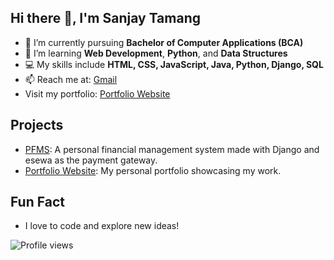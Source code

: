 ## Hi there 👋, I'm Sanjay Tamang
- 🔭 I’m currently pursuing **Bachelor of Computer Applications (BCA)**
- 🌱 I’m learning **Web Development**, **Python**, and **Data Structures**
- 💻 My skills include **HTML, CSS, JavaScript, Java, Python, Django, SQL**
- 📫 Reach me at: [Gmail](sanjaytheeng007@gmail.com)
- Visit my portfolio: [Portfolio Website](https://sanjaytamang.vercel.app/)

## Projects
- [PFMS](https://github.com/sanjaytheeng/PFMS): A personal financial management system made with Django and esewa as the payment gateway.
- [Portfolio Website](https://github.com/sanjaytheeng/Portfolio): My personal portfolio showcasing my work.

## Fun Fact
- I love to code and explore new ideas!

![Profile views](https://komarev.com/ghpvc/?username=sanjaytheeng&label=Profile%20views&color=0e75b6&style=flat)

